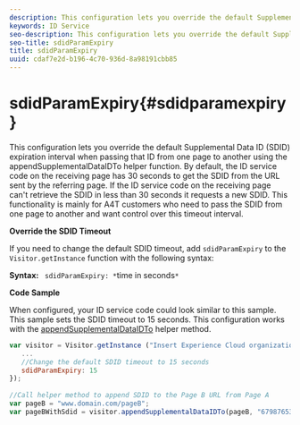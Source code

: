 ```yaml
---
description: This configuration lets you override the default Supplemental Data ID (SDID) expiration interval when passing that ID from one page to another using the appendSupplementalDataIDTo helper function. By default, the ID service code on the receiving page has 30 seconds to get the SDID from the URL sent by the referring page. If the ID service code on the receiving page can't retrieve the SDID in less than 30 seconds it requests a new SDID. This functionality is mainly for A4T customers who need to pass the SDID from one page to another and want control over this timeout interval.
keywords: ID Service
seo-description: This configuration lets you override the default Supplemental Data ID (SDID) expiration interval when passing that ID from one page to another using the appendSupplementalDataIDTo helper function. By default, the ID service code on the receiving page has 30 seconds to get the SDID from the URL sent by the referring page. If the ID service code on the receiving page can't retrieve the SDID in less than 30 seconds it requests a new SDID. This functionality is mainly for A4T customers who need to pass the SDID from one page to another and want control over this timeout interval.
seo-title: sdidParamExpiry
title: sdidParamExpiry
uuid: cdaf7e2d-b196-4c70-936d-8a98191cbb85
---
```


# sdidParamExpiry{#sdidparamexpiry}

This configuration lets you override the default Supplemental Data ID (SDID) expiration interval when passing that ID from one page to another using the appendSupplementalDataIDTo helper function. By default, the ID service code on the receiving page has 30 seconds to get the SDID from the URL sent by the referring page. If the ID service code on the receiving page can't retrieve the SDID in less than 30 seconds it requests a new SDID. This functionality is mainly for A4T customers who need to pass the SDID from one page to another and want control over this timeout interval.

 **Override the SDID Timeout**

If you need to change the default SDID timeout, add `sdidParamExpiry` to the `Visitor.getInstance` function with the following syntax:

**Syntax:** ` sdidParamExpiry: *`time in seconds`*`

**Code Sample**

When configured, your ID service code could look similar to this sample. This sample sets the SDID timeout to 15 seconds. This configuration works with the [appendSupplementalDataIDTo](../../library/get-set/appendsupplementaldataidto.md#reference-65d09de6fde0418f8c62fa79304a755d) helper method.

```js
var visitor = Visitor.getInstance ("Insert Experience Cloud organization ID here",{ 
   ... 
   //Change the default SDID timeout to 15 seconds 
   sdidParamExpiry: 15 
}); 
 
//Call helper method to append SDID to the Page B URL from Page A 
var pageB = "www.domain.com/pageB"; 
var pageBWithSdid = visitor.appendSupplementalDataIDTo(pageB, "67987653465787219"); 

```

